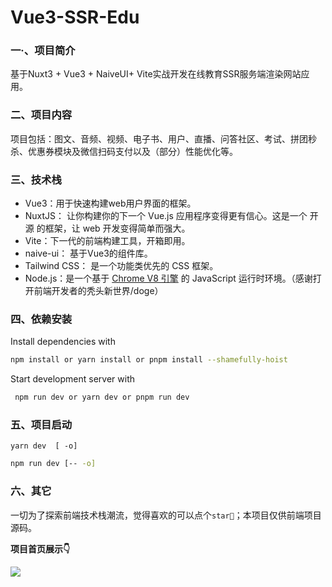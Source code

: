 # Vue3-SSR-Edu
### 一·、项目简介

基于Nuxt3 + Vue3 + NaiveUI+ Vite实战开发在线教育SSR服务端渲染网站应用。

### 二、项目内容

项目包括：图文、音频、视频、电子书、用户、直播、问答社区、考试、拼团秒杀、优惠券模块及微信扫码支付以及（部分）性能优化等。

### 三、技术栈

- Vue3：用于快速构建web用户界面的框架。
- NuxtJS： 让你构建你的下一个 Vue.js 应用程序变得更有信心。这是一个 开源 的框架，让 web 开发变得简单而强大。
- Vite：下一代的前端构建工具，开箱即用。
- naive-ui： 基于Vue3的组件库。
- Tailwind CSS： 是一个功能类优先的 CSS 框架。
- Node.js：是一个基于 [Chrome V8 引擎](https://v8.dev/) 的 JavaScript 运行时环境。（感谢打开前端开发者的秃头新世界/doge）

### 四、依赖安装

 Install dependencies with 

```bash
npm install or yarn install or pnpm install --shamefully-hoist               
```

Start development server with

````sh
 npm run dev or yarn dev or pnpm run dev
````

### 五、项目启动

```shell
yarn dev  [ -o]
```

```sh
npm run dev [-- -o]
```

### 六、其它

  一切为了探索前端技术栈潮流，觉得喜欢的可以点个`star🌟`；本项目仅供前端项目源码。

**项目首页展示👇**

![](./screenshot-20220726-index.png)
